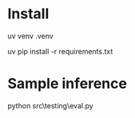 # Install
uv venv .venv

uv pip install -r requirements.txt

# Sample inference
python src\testing\eval.py